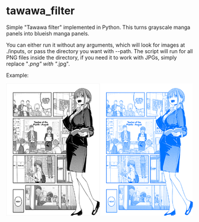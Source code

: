 # tawawa_filter
Simple "Tawawa filter" implemented in Python. This turns grayscale manga panels into blueish manga panels.

You can either run it without any arguments, which will look for images at ./inputs, or pass the directory you want with --path. The script will run for all PNG files inside the directory, if you need it to work with JPGs, simply replace "*.png" with "*.jpg".

Example:

![Tawawa Filter example](./example.png "Tawawa Filter example")
